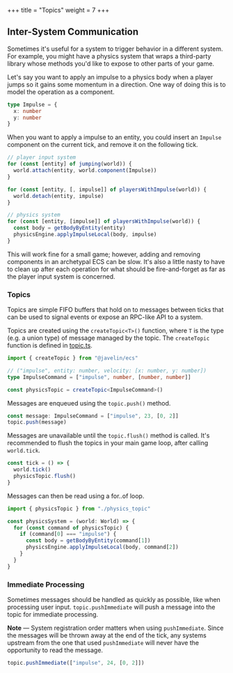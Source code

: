 +++
title = "Topics"
weight = 7
+++

## Inter-System Communication

Sometimes it's useful for a system to trigger behavior in a different system. For example, you might have a physics system that wraps a third-party library whose methods you'd like to expose to other parts of your game.

Let's say you want to apply an impulse to a physics body when a player jumps so it gains some momentum in a direction. One way of doing this is to model the operation as a component.

```typescript
type Impulse = {
  x: number
  y: number
}
```

When you want to apply a impulse to an entity, you could insert an `Impulse` component on the current tick, and remove it on the following tick.

```typescript
// player input system
for (const [entity] of jumping(world)) {
  world.attach(entity, world.component(Impulse))
}

for (const [entity, [, impulse]] of playersWithImpulse(world)) {
  world.detach(entity, impulse)
}
```

```typescript
// physics system
for (const [entity, [impulse]] of playersWithImpulse(world)) {
  const body = getBodyByEntity(entity)
  physicsEngine.applyImpulseLocal(body, impulse)
}
```

This will work fine for a small game; however, adding and removing components in an archetypal ECS can be slow. It's also a little nasty to have to clean up after each operation for what should be fire-and-forget as far as the player input system is concerned.

### Topics

Topics are simple FIFO buffers that hold on to messages between ticks that can be used to signal events or expose an RPC-like API to a system.

Topics are created using the `createTopic<T>()` function, where `T` is the type (e.g. a union type) of message managed by the topic. The `createTopic` function is defined in [topic.ts](https://github.com/3mcd/javelin/blob/master/packages/ecs/src/topic.ts).

```typescript
import { createTopic } from "@javelin/ecs"

// ("impulse", entity: number, velocity: [x: number, y: number])
type ImpulseCommand = ["impulse", number, [number, number]]

const physicsTopic = createTopic<ImpulseCommand>()
```

Messages are enqueued using the `topic.push()` method.

```typescript
const message: ImpulseCommand = ["impulse", 23, [0, 2]]
topic.push(message)
```

Messages are unavailable until the `topic.flush()` method is called. It's recommended to flush the topics in your main game loop, after calling `world.tick`.

```typescript
const tick = () => {
  world.tick()
  physicsTopic.flush()
}
```

Messages can then be read using a for..of loop.

```typescript
import { physicsTopic } from "./physics_topic"

const physicsSystem = (world: World) => {
  for (const command of physicsTopic) {
    if (command[0] === "impulse") {
      const body = getBodyByEntity(command[1])
      physicsEngine.applyImpulseLocal(body, command[2])
    }
  }
}
```

### Immediate Processing

Sometimes messages should be handled as quickly as possible, like when processing user input. `topic.pushImmediate` will push a message into the topic for immediate processing.

<aside>
  <p>
    <strong>Note</strong> — System registration order matters when using <code>pushImmediate</code>. Since the messages will be thrown away at the end of the tick, any systems upstream from the one that used <code>pushImmediate</code> will never have the opportunity to read the message.
  </p>
</aside>

```typescript
topic.pushImmediate(["impulse", 24, [0, 2]])
```
